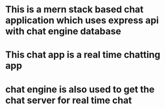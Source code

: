 # This is a mern stack based chat application which uses express api with chat engine database
# This chat app is a real time chatting app
# chat engine is also used to get the chat server for real time chat
